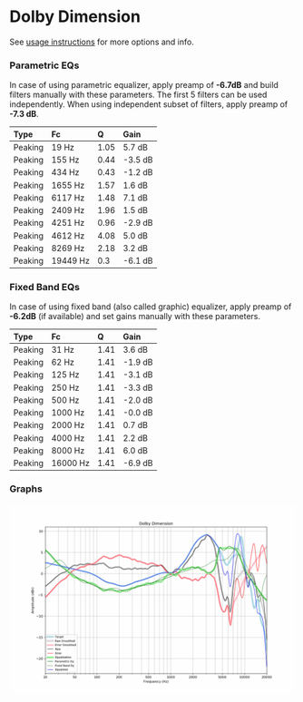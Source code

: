 # Dolby Dimension
See [usage instructions](https://github.com/jaakkopasanen/AutoEq#usage) for more options and info.

### Parametric EQs
In case of using parametric equalizer, apply preamp of **-6.7dB** and build filters manually
with these parameters. The first 5 filters can be used independently.
When using independent subset of filters, apply preamp of **-7.3 dB**.

| Type    | Fc       |    Q | Gain    |
|:--------|:---------|:-----|:--------|
| Peaking | 19 Hz    | 1.05 | 5.7 dB  |
| Peaking | 155 Hz   | 0.44 | -3.5 dB |
| Peaking | 434 Hz   | 0.43 | -1.2 dB |
| Peaking | 1655 Hz  | 1.57 | 1.6 dB  |
| Peaking | 6117 Hz  | 1.48 | 7.1 dB  |
| Peaking | 2409 Hz  | 1.96 | 1.5 dB  |
| Peaking | 4251 Hz  | 0.96 | -2.9 dB |
| Peaking | 4612 Hz  | 4.08 | 5.0 dB  |
| Peaking | 8269 Hz  | 2.18 | 3.2 dB  |
| Peaking | 19449 Hz | 0.3  | -6.1 dB |

### Fixed Band EQs
In case of using fixed band (also called graphic) equalizer, apply preamp of **-6.2dB**
(if available) and set gains manually with these parameters.

| Type    | Fc       |    Q | Gain    |
|:--------|:---------|:-----|:--------|
| Peaking | 31 Hz    | 1.41 | 3.6 dB  |
| Peaking | 62 Hz    | 1.41 | -1.9 dB |
| Peaking | 125 Hz   | 1.41 | -3.1 dB |
| Peaking | 250 Hz   | 1.41 | -3.3 dB |
| Peaking | 500 Hz   | 1.41 | -2.0 dB |
| Peaking | 1000 Hz  | 1.41 | -0.0 dB |
| Peaking | 2000 Hz  | 1.41 | 0.7 dB  |
| Peaking | 4000 Hz  | 1.41 | 2.2 dB  |
| Peaking | 8000 Hz  | 1.41 | 6.0 dB  |
| Peaking | 16000 Hz | 1.41 | -6.9 dB |

### Graphs
![](./Dolby%20Dimension.png)